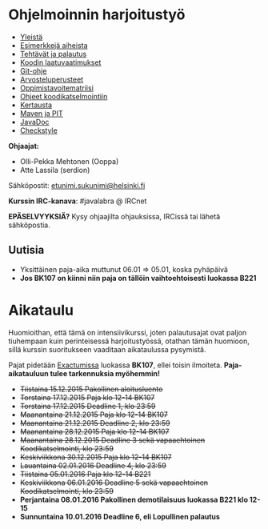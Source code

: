 # Ohjelmoinnin harjoitustyö
* [Yleistä](ohjeet/Yleistä.md)
* [Esimerkkejä aiheista](ohjeet/Esimerkkejä-aiheista.md)
* [Tehtävät ja palautus](ohjeet/Tehtävät-ja-palautus.md)
* [Koodin laatuvaatimukset](ohjeet/Koodin-laatuvaatimukset.md)
* [Git-ohje](ohjeet/Git-ohje.md)
* [Arvosteluperusteet](ohjeet/Arvosteluperusteet.md)
* [Oppimistavoitematriisi](http://www.cs.helsinki.fi/courses/58160/matriisi)
* [Ohjeet koodikatselmointiin](ohjeet/Koodikatselmointi.md)
* [Kertausta](ohjeet/Kertausta.md)
* [Maven ja PIT](ohjeet/Maven-ja-PIT.md)
* [JavaDoc](ohjeet/JavaDoc.md)
* [Checkstyle](ohjeet/Checkstyle.md)

**Ohjaajat:**
* Olli-Pekka Mehtonen (Ooppa)
* Atte Lassila (serdion)


Sähköpostit: etunimi.sukunimi@helsinki.fi

**Kurssin IRC-kanava**:
\#javalabra @ IRCnet

**EPÄSELVYYKSIÄ?** Kysy ohjaajilta ohjauksissa, IRCissä tai lähetä sähköpostia.

## Uutisia

* Yksittäinen paja-aika muttunut 06.01 => 05.01, koska pyhäpäivä
* **Jos BK107 on kiinni niin paja on tällöin vaihtoehtoisesti luokassa B221**

# Aikataulu

Huomioithan, että tämä on intensiivikurssi, joten palautusajat ovat paljon tiuhempaan kuin perinteisessä harjoitustyössä, otathan tämän huomioon, sillä kurssin suoritukseen vaaditaan aikataulussa pysymistä.

Pajat pidetään [Exactumissa](http://www.helsinki.fi/teknos/opetustilat/kumpula/gh2b/default.htm) luokassa **BK107**, ellei toisin ilmoiteta. **Paja-aikatauluun tulee tarkennuksia myöhemmin!**

* ~~Tiistaina 15.12.2015 Pakollinen aloitusluento~~
* ~~Torstaina 17.12.2015 Paja klo 12-14 BK107~~
* ~~Torstaina 17.12.2015 Deadline 1, klo 23:59~~
* ~~Maanantaina 21.12.2015 Paja klo 12-14 BK107~~
* ~~Maanantaina 21.12.2015 Deadline 2, klo 23:59~~
* ~~Maanantaina 28.12.2015 Paja klo 12-14 BK107~~
* ~~Maanantaina 28.12.2015 Deadline 3 sekä vapaaehtoinen Koodikatselmointi, klo 23:59~~
* ~~Keskiviikkona 30.12.2015 Paja klo 12-14 BK107~~
* ~~Lauantaina 02.01.2016 Deadline 4, klo 23:59~~
* ~~Tiistaina 05.01.2016 Paja klo 12-14 B221~~
* ~~Keskiviikkona 06.01.2016 Deadline 5 sekä vapaaehtoinen Koodikatselmointi, klo 23:59~~
* **Perjantaina 08.01.2016 Pakollinen demotilaisuus luokassa B221 klo 12-15**
* **Sunnuntaina 10.01.2016 Deadline 6, eli Lopullinen palautus**
